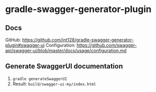 # gradle-swagger-generator-plugin

## Docs
GitHub: https://github.com/int128/gradle-swagger-generator-plugin#swagger-ui
Configuration: https://github.com/swagger-api/swagger-ui/blob/master/docs/usage/configuration.md

## Generate SwaggerUI documentation
1. `gradle generateSwaggerUI`
2. Result: `build/swagger-ui-my/index.html`